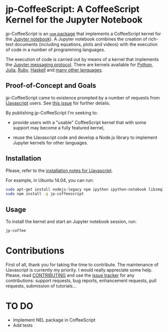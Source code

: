# jp-CoffeeScript: A CoffeeScript Kernel for the Jupyter Notebook

jp-CoffeeScript is an [`npm` package](https://www.npmjs.com/) that implements a
CoffeeScript kernel for the [Jupyter notebook](http://jupyter.org/)). A Jupyter
notebook combines the creation of rich-text documents (including equations,
plots and videos) with the execution of code in a number of programming
languages.

The execution of code is carried out by means of a kernel that implements the
[Jupyter messaging
protocol](http://ipython.org/ipython-doc/stable/development/messaging.html).
There are kernels available for [Python](http://ipython.org/notebook.html),
[Julia](https://github.com/JuliaLang/IJulia.jl),
[Ruby](https://github.com/minad/iruby),
[Haskell](https://github.com/gibiansky/IHaskell) and [many other
languages](https://github.com/ipython/ipython/wiki/IPython-kernels-for-other-languages).

## Proof-of-Concept and Goals

jp-CoffeeScript came to existence prompted by a number of requests from
[IJavascript](http://n-riesco.github.io/ijavascript) users. See [this
issue](https://github.com/n-riesco/nel/issues/1) for further details.

By publishing jp-CoffeeScript I'm seeking to:

- provide users with a "usable" CoffeeScript kernel that with some support may
  become a fully featured kernel,

- reuse the IJavascript code and develop a Node.js library to implement Jupyter
  kernels for other languages.

## Installation

Please, refer to the [installation notes for
IJavascript](http://n-riesco.github.io/ijavascript/doc/install.md.html).

For example, in Ubuntu 14.04, you can run:

```sh
sudo apt-get install nodejs-legacy npm ipython ipython-notebook libzmq3-dev
sudo npm install -g jp-coffeescript
```

## Usage

To install the kernel and start an Jupyter notebook session, run:

```sh
jp-coffee
```

# Contributions

First of all, thank you for taking the time to contribute. The maintenance of
IJavascript is currently my priority. I would really appreciate some help.
Please, read [CONTRIBUTING](CONTRIBUTING.md) and use the [issue
tracker](https://github.com/n-riesco/jp-coffeescript/issues) for any
contributions: support requests, bug reports, enhancement requests, pull
requests, submission of tutorials...

# TO DO

- Implement NEL package in CoffeeScript
- Add tests
